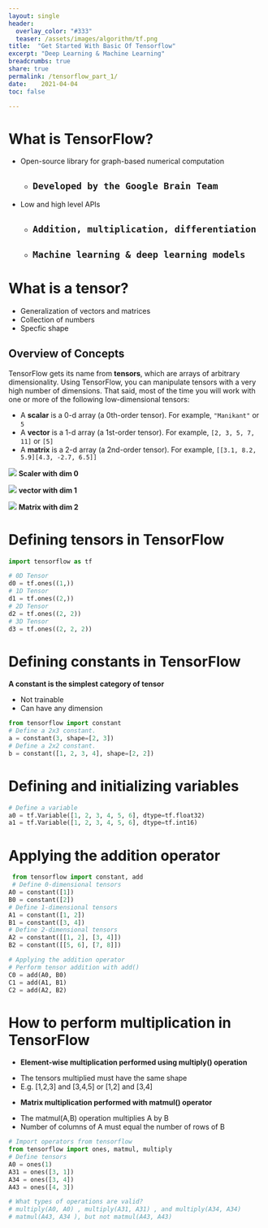 ```yaml
---
layout: single
header:
  overlay_color: "#333"
  teaser: /assets/images/algorithm/tf.png
title:  "Get Started With Basic Of Tensorflow"
excerpt: "Deep Learning & Machine Learning"
breadcrumbs: true
share: true
permalink: /tensorflow_part_1/
date:    2021-04-04
toc: false

---
```


# What is TensorFlow?
* Open-source library for graph-based numerical computation
  - ## `Developed by the Google Brain Team`
* Low and high level APIs
  - ## `Addition, multiplication, differentiation`
  - ## `Machine learning & deep learning models`


# What is a tensor?
* Generalization of vectors and matrices
* Collection of numbers
* Specfic shape

## Overview of Concepts

TensorFlow gets its name from **tensors**, which are arrays of arbitrary dimensionality. Using TensorFlow, you can manipulate tensors with a very high number of dimensions. That said, most of the time you will work with one or more of the following low-dimensional tensors:

  * A **scalar** is a 0-d array (a 0th-order tensor).  For example, `"Manikant"` or `5`
  * A **vector** is a 1-d array (a 1st-order tensor).  For example, `[2, 3, 5, 7, 11]` or `[5]`
  * A **matrix** is a 2-d array (a 2nd-order tensor).  For example, `[[3.1, 8.2, 5.9][4.3, -2.7, 6.5]]`


![](https://www.tensorflow.org/guide/images/tensor/scalar.png)
**Scaler with dim 0**

![](https://www.tensorflow.org/guide/images/tensor/vector.png)
**vector with dim 1**

![](https://www.tensorflow.org/guide/images/tensor/matrix.png)
**Matrix with dim 2**

# Defining tensors in TensorFlow


```python
import tensorflow as tf

# 0D Tensor
d0 = tf.ones((1,))
# 1D Tensor
d1 = tf.ones((2,))
# 2D Tensor
d2 = tf.ones((2, 2))
# 3D Tensor
d3 = tf.ones((2, 2, 2))
```

# Defining constants in TensorFlow
**A constant is the simplest category of tensor**
* Not trainable
* Can have any dimension


```python
from tensorflow import constant
# Define a 2x3 constant.
a = constant(3, shape=[2, 3])
# Define a 2x2 constant.
b = constant([1, 2, 3, 4], shape=[2, 2])
```

# Defining and initializing variables


```python
# Define a variable
a0 = tf.Variable([1, 2, 3, 4, 5, 6], dtype=tf.float32)
a1 = tf.Variable([1, 2, 3, 4, 5, 6], dtype=tf.int16)
```

# Applying the addition operator


```python
 from tensorflow import constant, add
 # Define 0-dimensional tensors
A0 = constant([1])
B0 = constant([2])
# Define 1-dimensional tensors
A1 = constant([1, 2])
B1 = constant([3, 4])
# Define 2-dimensional tensors
A2 = constant([[1, 2], [3, 4]])
B2 = constant([[5, 6], [7, 8]])

# Applying the addition operator
# Perform tensor addition with add()
C0 = add(A0, B0)
C1 = add(A1, B1)
C2 = add(A2, B2)
```

# How to perform multiplication in TensorFlow
* **Element-wise multiplication performed using multiply() operation**
- The tensors multiplied must have the same shape
- E.g. [1,2,3] and [3,4,5] or [1,2] and [3,4]
* **Matrix multiplication performed with matmul() operator**
- The matmul(A,B) operation multiplies A by B
- Number of columns of A must equal the number of rows of B


```python
# Import operators from tensorflow
from tensorflow import ones, matmul, multiply
# Define tensors
A0 = ones(1)
A31 = ones([3, 1])
A34 = ones([3, 4])
A43 = ones([4, 3])

# What types of operations are valid?
# multiply(A0, A0) , multiply(A31, A31) , and multiply(A34, A34)
# matmul(A43, A34 ), but not matmul(A43, A43)
```

